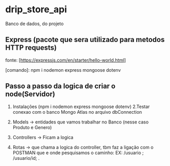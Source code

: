 # drip_store_api
Banco de dados, do projeto

## Express (pacote que sera utilizado para metodos HTTP requests)
fonte: [https://expressjs.com/en/starter/hello-world.html]

[comando]: npm i nodemon express mongoose dotenv

## Passo a passo da logica de criar o node(Servidor)
1. Instalações (npm i nodemon express mongoose dotenv)
2.Testar conexao com o banco Mongo Atlas no arquivo dbConnection 
3. Models -> entidades que vamos trabalhar no Banco (nesse caso Produto e Genero)
4. Controllers -> Ficam a logica 

5. Rotas -> que chama a logica do controller, tbm faz a ligação com o POSTMAN que e onde pesquisamos o caminho: EX: /usuario ; /usuario/id;  . 